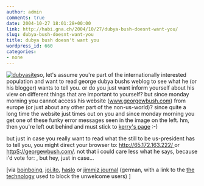 ```yaml
---
author: admin
comments: true
date: 2004-10-27 18:01:28+00:00
link: http://habi.gna.ch/2004/10/27/dubya-bush-doesnt-want-you/
slug: dubya-bush-doesnt-want-you
title: dubya bush doesn't want you
wordpress_id: 660
categories:
- none
---
```


[![dubyasite](http://habi.gna.ch/blog/images/dubyasite-tm.jpg)](http://habi.gna.ch/blog/images/dubyasite.jpg)so, let's assume you're part of the internationally interested population and want to read george dubya bushs weblog to see what he (or his blogger) wants to tell you. or do you just want inform yourself about his view on different things that are important to yourself? but since monday morning you cannot  access his website (www.georgewbush.com) from europe (or just about any other part of the non-us-world)? since quite a long time the website just times out on you and since monday morning you get one of these funky error messages seen in the image on the left. hm, then you're left out behind and must stick to [kerry's page](http://www.johnkerry.com) :-)

but just in case you really want to read what the still to be us-president has to tell you, you might direct your browser to: [http://65.172.163.222/ ](http://65.172.163.222/) or [httpS://georgewbush.com/](https://georgewbush.com/).
not that i could care less what he says, because i'd vote for: </bush>, but hey, just in case...

[via [boinboing](http://www.boingboing.net/2004/10/27/president_bushs_webs.html), [joi.ito](http://joi.ito.com/archives/2004/10/27/wwwgeorgewbushcom.html#comments), [haslo](http://www.haslo.ch/permalink_424~en) or [jimmiz journal](http://jimmiz.blogg.de/eintrag.php?id=679) (german, with a link to the [the technology](http://www.akamai.com/en/html/services/edge_how_it_works.html) used to block the unwelcome users) ]

